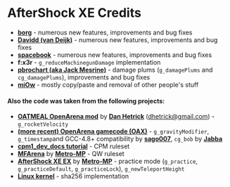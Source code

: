 # AfterShock XE Credits
- [**borg**](https://github.com/borg42) - numerous new features,
improvements and bug fixes
- [**Davidd (van Deijk)**](https://github.com/dedavidd) - numerous 
new features, improvements and bug fixes
- [**spacebook**](https://github.com/spaceb00k) - numerous 
new features, improvements and bug fixes
- **f:x3r** - `g_reduceMachinegunDamage` implementation
- [**pbrochart (aka Jack Mesrine)**](https://github.com/pbrochart) -
damage plums (`g_damagePlums` and `cg_damagePlums`), improvements and
bug fixes
- [**miOw**](https://github.com/Irbyz) - mostly copy/paste and removal
of other people's stuff

#### Also the code was taken from the following projects:
- [**OATMEAL OpenArena mod**](https://github.com/danhetrick/oatmeal) by
[**Dan Hetrick**](https://github.com/danhetrick) (dhetrick@gmail.com) -
`g_rocketVelocity`
- [**(more recent) OpenArena gamecode
(OAX)**](https://github.com/OpenArena/gamecode) - `g_gravityModifier`,
`g_timestamp`and GCC-4.8+ compatibility by
[**sago007**](https://github.com/sago007), `cg_bob` by
[**Jabba**](https://github.com/ldrone)
- [**cpm1_dev_docs
tutorial**](https://web.archive.org/web/20210118073358/http://games.linuxdude.com/tamaps/archive/cpm1_dev_docs/) -
CPM ruleset
- [**MFArena**](https://mmpgames.wordpress.com/download/mfarena/) by
[**Metro-MP**](https://gitlab.com/Metro-MP) - QW ruleset
- [**AfterShock XE EX**](https://gitlab.com/Metro-MP/aftershock-xe-ex) 
by [**Metro-MP**](https://gitlab.com/Metro-MP) - practice mode 
(`g_practice`, `g_practiceDefault`, `g_practiceLock`),
`g_newTeleportHeight`
- [**Linux kernel**](https://www.kernel.org/) - sha256 implementation
